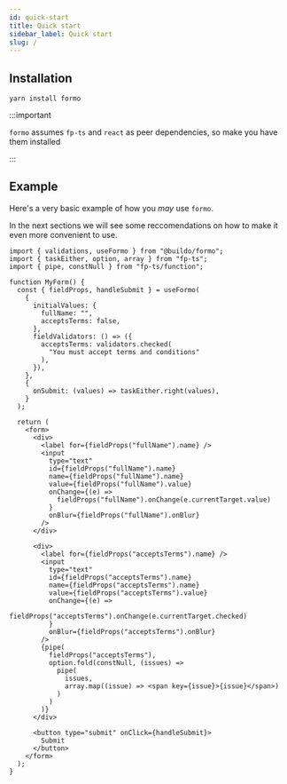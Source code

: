 ```yaml
---
id: quick-start
title: Quick start
sidebar_label: Quick start
slug: /
---
```


## Installation

```
yarn install formo
```

:::important

`formo` assumes `fp-ts` and `react` as peer dependencies, so make you have them
installed

:::

## Example

Here's a very basic example of how you _may_ use `formo`.

In the next sections we will see some reccomendations on how to make it even
more convenient to use.

```tsx
import { validations, useFormo } from "@buildo/formo";
import { taskEither, option, array } from "fp-ts";
import { pipe, constNull } from "fp-ts/function";

function MyForm() {
  const { fieldProps, handleSubmit } = useFormo(
    {
      initialValues: {
        fullName: "",
        acceptsTerms: false,
      },
      fieldValidators: () => ({
        acceptsTerms: validators.checked(
          "You must accept terms and conditions"
        ),
      }),
    },
    {
      onSubmit: (values) => taskEither.right(values),
    }
  );

  return (
    <form>
      <div>
        <label for={fieldProps("fullName").name} />
        <input
          type="text"
          id={fieldProps("fullName").name}
          name={fieldProps("fullName").name}
          value={fieldProps("fullName").value}
          onChange={(e) =>
            fieldProps("fullName").onChange(e.currentTarget.value)
          }
          onBlur={fieldProps("fullName").onBlur}
        />
      </div>

      <div>
        <label for={fieldProps("acceptsTerms").name} />
        <input
          type="text"
          id={fieldProps("acceptsTerms").name}
          name={fieldProps("acceptsTerms").name}
          value={fieldProps("acceptsTerms").value}
          onChange={(e) =>
            fieldProps("acceptsTerms").onChange(e.currentTarget.checked)
          }
          onBlur={fieldProps("acceptsTerms").onBlur}
        />
        {pipe(
          fieldProps("acceptsTerms"),
          option.fold(constNull, (issues) =>
            pipe(
              issues,
              array.map((issue) => <span key={issue}>{issue}</span>)
            )
          )
        )}
      </div>

      <button type="submit" onClick={handleSubmit}>
        Submit
      </button>
    </form>
  );
}
```

